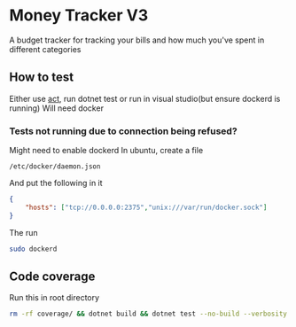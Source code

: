 # Money Tracker V3

A budget tracker for tracking your bills and how much you've spent in different categories

## How to test
Either use [act](https://github.com/nektos/act), run dotnet test or run in visual studio(but ensure dockerd is running)
Will need docker

### Tests not running due to connection being refused?
Might need to enable dockerd
In ubuntu, create a file
```
/etc/docker/daemon.json
```
And put the following in it
```json
{
    "hosts": ["tcp://0.0.0.0:2375","unix:///var/run/docker.sock"]
} 
```
The run
```bash
sudo dockerd
```

## Code coverage
Run this in root directory
```bash
rm -rf coverage/ && dotnet build && dotnet test --no-build --verbosity normal --collect:"XPlat Code Coverage" --results-directory coverage && dotnet-coverage merge coverage/**/coverage.cobertura.xml -f cobertura -o coverage/coverage.xml && pycobertura show coverage/coverage.xml
```
